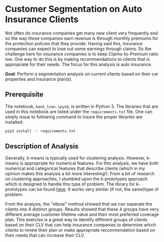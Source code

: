 # Customer Segmentation on Auto Insurance Clients

Not often do insurance companies get many new client very frequently and so the way these companies earn revenue is through monthly premiums for the protection policies that they provide. Having said this, insurance companies can expect to lose out some earnings through claims. So the challenge here for insurance companies is to keep Claims-to-Premium ratio low. One way to do this is by making recommendations to clients that is appropriate for their needs. The focus for this analysis is auto insurance.

**Goal**: Perform a segmentation analysis on current clients based on their car properties and insurance plan(s).

## Prerequisite

The notebook, `bank_loan.ipynb`, is written in Python 3. The libraries that are used in this notebook are listed under the `requirements.txt` file. One can simply issue to following command to insure the proper libraries are installed:

```bash
pip3 install -r requirements.txt
```

## Description of Analysis

Generally, k-means is typically used for clustering analysis. However, k-means is appropriate for numerical features. For this analysis, we have both numerical and categorical features that describe clients (which in my opinion makes this analysis a bit more interesting!). From a bit of research on clustering approaches, I stumbled upon the k-prototypes approach which is designed to handle this type of problem. The library for k-prototypes can be found [here](https://github.com/nicodv/kmodes). It works very similar (if not, the same)type of problem. 

From the analysis, the "elbow" method showed that we can separate the clients into 4 distinct groups. Results showed that these 4 groups have very different average customer lifetime value and their most preferred coverage plan. This exercise is a great way to identify different groups of clients based on their CLV that can help insurance companies to determine which clients to renew their plan or make appropriate recommendation based on their needs that can increase their CLV. 
